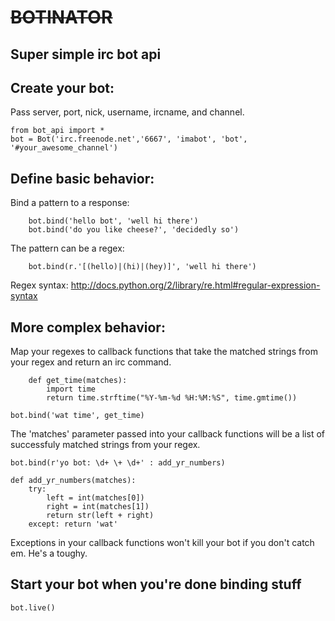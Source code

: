 
# ~~~~BOTINATOR~~~~

## Super simple irc bot api

## Create your bot:

Pass server, port, nick, username, ircname, and channel.

    from bot_api import *
    bot = Bot('irc.freenode.net','6667', 'imabot', 'bot', '#your_awesome_channel')

## Define basic behavior:
Bind a pattern to a response:

		bot.bind('hello bot', 'well hi there')
		bot.bind('do you like cheese?', 'decidedly so')

The pattern can be a regex:

		bot.bind(r.'[(hello)|(hi)|(hey)]', 'well hi there')

Regex syntax: http://docs.python.org/2/library/re.html#regular-expression-syntax

## More complex behavior:
Map your regexes to callback functions that take the matched strings
from your regex and return an irc command.

		def get_time(matches):
			import time
			return time.strftime("%Y-%m-%d %H:%M:%S", time.gmtime())

    bot.bind('wat time', get_time)

The 'matches' parameter passed into your callback functions will be a list of successfuly matched strings from your regex.

	bot.bind(r'yo bot: \d+ \+ \d+' : add_yr_numbers)

	def add_yr_numbers(matches):
		try:
			left = int(matches[0])
			right = int(matches[1])
			return str(left + right)
		except: return 'wat'

Exceptions in your callback functions won't kill your bot if you don't catch em. He's a toughy.

## Start your bot when you're done binding stuff

    bot.live()
